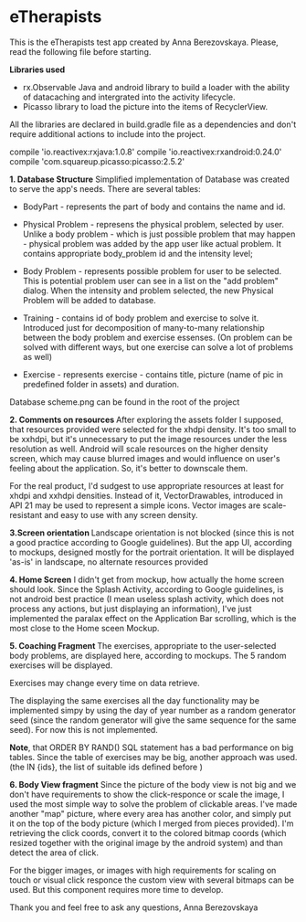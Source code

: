 # eTherapists

This is the eTherapists test app created by Anna Berezovskaya. Please, read the following file before starting.

<b>Libraries used</b>

- rx.Observable Java and android library to build a loader with the ability of datacaching and intergrated into the 
activity lifecycle.
- Picasso library to load the picture into the items of RecyclerView. 

All the libraries are declared in build.gradle file as a dependencies and don't require additional 
actions to include into the project.

compile 'io.reactivex:rxjava:1.0.8'
compile 'io.reactivex:rxandroid:0.24.0'
compile 'com.squareup.picasso:picasso:2.5.2'


<b>1. Database Structure</b>
Simplified implementation of Database was created to serve the app's needs. There are several tables:

- BodyPart  -  represents the part of body and contains the name and id.

- Physical Problem - represens the physical problem, selected by user. Unlike a body problem - which is just possible
problem that may happen - physical problem was added by the app user like actual problem.
It contains appropriate body_problem id and the intensity level;

- Body Problem  - represents possible problem for user to be selected. This is potential problem user can see in a list
on the "add problem" dialog. When the intensity and problem selected, the new Physical Problem will be added to database.

- Training  - contains id of body problem and exercise to solve it. Introduced just for decomposition 
of many-to-many relationship between the body problem and exercise essenses. 
(On problem can be solved with different ways, but one exercise can solve a lot of problems as well)

- Exercise - represents exercise - contains title, picture (name of pic in predefined folder in assets) and duration.

Database scheme.png can be found in the root of the project


<b> 2. Comments on resources </b>
After exploring the assets folder I supposed, that resources provided were selected for the xhdpi density. 
It's too small to be xxhdpi, but it's unnecessary to put the image resources under the less resolution as well.
Android will scale resources on the higher density screen, which may cause blurred images
and would influence on user's feeling about the application. 
So, it's better to downscale them. 

For the real product, I'd sudgest to use appropriate resources at least for  xhdpi and xxhdpi densities. 
Instead of it, VectorDrawables, introduced in API 21 may be used to represent a simple icons. Vector images are scale-resistant 
and easy to use with any screen density.

<b>3.Screen orientation </b>
Landscape orientation is not blocked (since this is not a good practice according to Google guidelines). But the app UI,
according to mockups, designed mostly for the portrait orientation. It will be displayed 'as-is' in landscape, no
alternate resources provided

<b>4. Home Screen</b>
I didn't get from mockup, how actually the home screen should look. Since the Splash Activity, according to Google guidelines, is not 
android best practice (I mean useless splash activity, which does not process any actions, but just
displaying an information), I've just implemented the paralax effect on the Application Bar scrolling, which is the most
close to the Home sceen Mockup.

<b>5. Coaching Fragment </b>
The exercises, appropriate to the user-selected body problems, are displayed here, according to mockups.
The 5 random exercises will be displayed. 

Exercises may change every time on data retrieve. 

The displaying the same exercises all the day functionality
may be implemented simpy by using the day of year number as a random generator seed (since the random generator
will give the same sequence for the same seed). For now this is not implemented.

<b>Note</b>, that ORDER BY RAND() SQL statement has a bad performance on big tables.
Since the table of exercises may be big, another approach was used. (the IN {ids}, the list of suitable ids defined before )


<b>6. Body View fragment</b>
Since the picture of the body view is not big and we don't have requirements to show
the click-responce or scale the image, I used the most simple way to solve the problem of clickable areas.
I've made another "map" picture, where every area has another color, and simply put it on the top of the 
body picture (which I merged from pieces provided).
I'm retrieving the click coords, convert it to the colored bitmap coords (which resized together with the original
image by the android system)
and than detect the area of click.

For the bigger images, or images with high requirements for scaling on touch or visual click responce
the custom view with several bitmaps can be used.
But this component requires more time to develop.

Thank you and feel free to ask any questions,
Anna Berezovskaya





